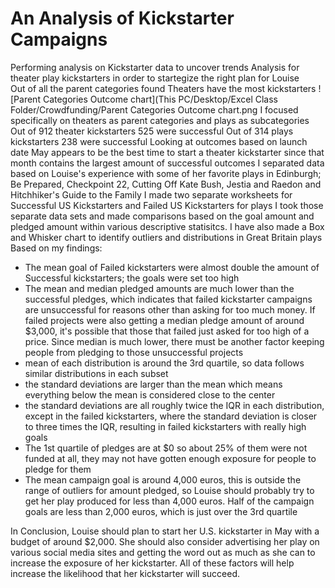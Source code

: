 # An Analysis of Kickstarter Campaigns
Performing analysis on Kickstarter data to uncover trends
Analysis for theater play kickstarters in order to startegize the right plan for Louise  
Out of all the parent categories found Theaters have the most kickstarters 
![Parent Categories Outcome chart](This PC/Desktop/Excel Class Folder/Crowdfunding/Parent Categories Outcome chart.png
I focused specifically on theaters as parent categories and plays as subcategories
Out of 912 theater kickstarters 525 were successful
Out of 314 plays kickstarters 238 were successful
Looking at outcomes based on launch date May appears to be the best time to start a theater kickstarter since that month contains the largest amount of successful outcomes
I separated data based on Louise's experience with some of her favorite plays in Edinburgh; Be Prepared, Checkpoint 22, Cutting Off Kate Bush, Jestia and Raedon and Hitchhiker's Guide to the Family
I made two separate worksheets for Successful US Kickstarters and Failed US Kickstarters for plays
I took those separate data sets and made comparisons based on the goal amount and pledged amount within various descriptive statisitcs. I have also made a Box and Whisker chart to identify outliers and distributions in Great Britain plays
Based on my findings:
* The mean goal of Failed kickstarters were almost double the amount of Successful kickstarters; the goals were set too high 
* The mean and median pledged amounts are much lower than the successful pledges, which indicates that failed kickstarter campaigns are unsuccessful for reasons other than asking for too much money. If failed projects were also getting a median pledge amount of around $3,000, it's possible that those that failed just asked for too high of a price. Since median is much lower, there must be another factor keeping people from pledging to those unsuccessful projects
* mean of each distribution is around the 3rd quartile, so data follows similar distributions in each subset
* the standard deviations are larger than the mean which means everything below the mean is considered close to the center
* the standard deviations are all roughly twice the IQR in each distribution, except in the failed kickstarters, where the standard deviation is closer to three times the IQR, resulting in failed kickstarters with really high goals
* The 1st quartile of pledges are at $0 so about 25% of them were not funded at all, they may not have gotten enough exposure for people to pledge for them
* The mean campaign goal is around 4,000 euros, this is outside the range of outliers for amount pledged, so Louise should probably try to get her play produced for less than 4,000 euros. Half of the campaign goals are less than 2,000 euros, which is just over the 3rd quartile

In Conclusion, Louise should plan to start her U.S. kickstarter in May with a budget of around $2,000. She should also consider advertising her play on various social media sites and getting the word out as much as she can to increase the exposure of her kickstarter. All of these factors will help increase the likelihood that her kickstarter will succeed.
